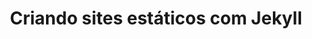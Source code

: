 ---
title: "Criando sites estáticos com Jekyll"
image: '/assets/img/cursos/curso-jekyll.png'
link: 'http://willianjusten.teachable.com/courses/criando-sites-estaticos-com-jekyll'
introduction: 'Aprenda a criar sites estáticos com o Jekyll e hospedar diretamente no Github Pages '
main-class: 'jekyll'
color: '#B31917'
tags:
- jekyll
- github-pages
- cursos
---